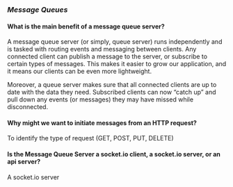 ### *Message Queues*

#### What is the main benefit of a message queue server?
A message queue server (or simply, queue server) runs independently and is tasked with routing events and messaging between clients. Any connected client can publish a message to the server, or subscribe to certain types of messages. This makes it easier to grow our application, and it means our clients can be even more lightweight.

Moreover, a queue server makes sure that all connected clients are up to date with the data they need. Subscribed clients can now “catch up” and pull down any events (or messages) they may have missed while disconnected. 

#### Why might we want to initiate messages from an HTTP request?
To identify the type of request (GET, POST, PUT, DELETE)

#### Is the Message Queue Server a socket.io client, a socket.io server, or an api server?
A socket.io server
